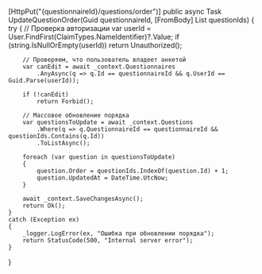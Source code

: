 [HttpPut("{questionnaireId}/questions/order")]
public async Task<IActionResult> UpdateQuestionOrder(Guid questionnaireId, [FromBody] List<Guid> questionIds)
{
    try
    {
        // Проверка авторизации
        var userId = User.FindFirst(ClaimTypes.NameIdentifier)?.Value;
        if (string.IsNullOrEmpty(userId))
            return Unauthorized();
        
        // Проверяем, что пользователь владеет анкетой
        var canEdit = await _context.Questionnaires
            .AnyAsync(q => q.Id == questionnaireId && q.UserId == Guid.Parse(userId));
        
        if (!canEdit)
            return Forbid();
        
        // Массовое обновление порядка
        var questionsToUpdate = await _context.Questions
            .Where(q => q.QuestionnaireId == questionnaireId && questionIds.Contains(q.Id))
            .ToListAsync();
        
        foreach (var question in questionsToUpdate)
        {
            question.Order = questionIds.IndexOf(question.Id) + 1;
            question.UpdatedAt = DateTime.UtcNow;
        }
        
        await _context.SaveChangesAsync();
        return Ok();
    }
    catch (Exception ex)
    {
        _logger.LogError(ex, "Ошибка при обновлении порядка");
        return StatusCode(500, "Internal server error");
    }
}
